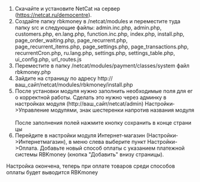 1. Скачайте и установите NetCat на сервер (https://netcat.ru/democentre).
2. Создайте папку rbkmoney в /netcat/modules и переместите туда папку src и следующие файлы: admin.inc.php, admin.php,
   customers.php, en.lang.php, function.inc.php, index.php, install.php, page_order_waiting.php, page_recurrent.php,
   page_recurrent_items.php, page_settings.php, page_transactions.php, recurrentCron.php, ru.lang.php, settings.php,
   settings_table.php, ui_config.php, url_routes.js
3. Переместите в папку /netcat/modules/payment/classes/system файл rbkmoney.php
4. Зайдите на страницу по адресу http://ваш_сайт/netcat/modules/rbkmoney/install.php
5. После установки модуля нужно заполнить необходимые поля для его корректной работы.
   Сделать это нужно через админку в настройках модуля (http://ваш_сайт/netcat/admin) Настройки­>Управление модулями, знак шестеренки напротив названия модуля
   После заполнения полей нажмите кнопку сохранить в конце страницы
6. Перейдите в настройки модуля Интернет-магазин (Настройки­>Интернет­магазин), в меню слева выберите пункт Настройки->Оплата.
   Добавьте новый способ оплаты с указанием платежной системы RBKmoney (кнопка "Добавить" внизу страницы).

Настройка окончена, теперь при оплате товаров среди способов оплаты будет выводится RBKmoney